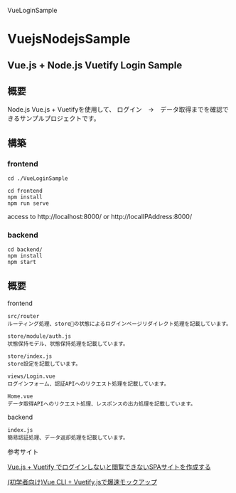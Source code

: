 VueLoginSample
# VuejsNodejsSample
## Vue.js + Node.js Vuetify Login Sample
## 概要
Node.js Vue.js + Vuetifyを使用して、
ログイン　→　データ取得までを確認できるサンプルプロジェクトです。
## 構築
### frontend
```
cd ./VueLoginSample
```
```
cd frontend
npm install
npm run serve
```
access to http://localhost:8000/ or http://localIPAddress:8000/
### backend
```
cd backend/
npm install
npm start
```

## 概要
frontend  
```
src/router
ルーティング処理、storeの状態によるログインページリダイレクト処理を記載しています。

store/module/auth.js
状態保持モデル、状態保持処理を記載しています。

store/index.js
store設定を記載しています。

views/Login.vue
ログインフォーム、認証APIへのリクエスト処理を記載しています。

Home.vue
データ取得APIへのリクエスト処理、レスポンスの出力処理を記載しています。

```

backend  
```
index.js
簡易認証処理、データ返却処理を記載しています。
```

参考サイト

[Vue.js + Vuetify でログインしないと閲覧できないSPAサイトを作成する](https://qiita.com/trustbank_kei/items/3739002c3bcaa88aaab8#srcviewshogevue)

[(初学者向け)Vue CLI + Vuetify.jsで爆速モックアップ](https://qiita.com/kakakikiup1/items/dd6e96e79343cfb26c69)
